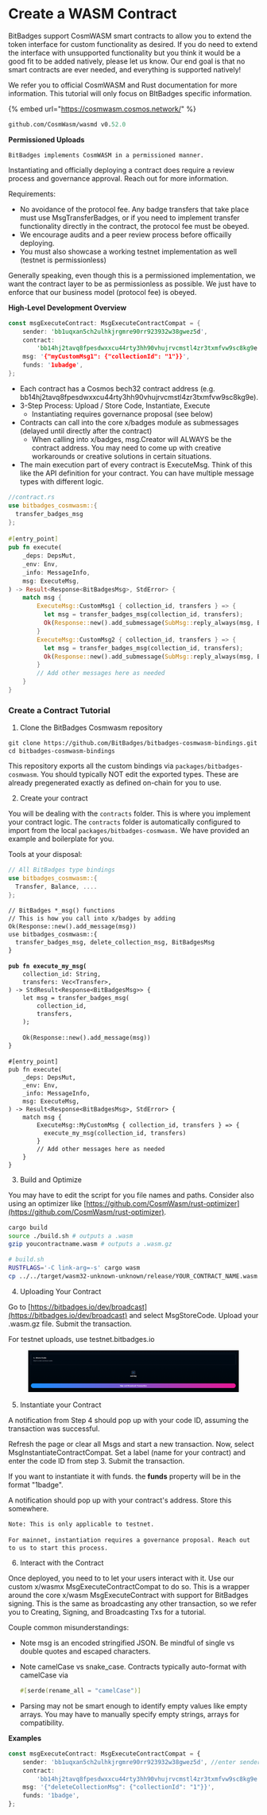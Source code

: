 # Create a WASM Contract

BitBadges support CosmWASM smart contracts to allow you to extend the token interface for custom functionality as desired. If you do need to extend the interface with unsupported functionality but you think it would be a good fit to be added natively, please let us know. Our end goal is that no smart contracts are ever needed, and everything is supported natively!

We refer you to official CosmWASM and Rust documentation for more information. This tutorial will only focus on BItBadges specific information.

{% embed url="https://cosmwasm.cosmos.network/" %}

```go.mod
github.com/CosmWasm/wasmd v0.52.0
```

**Permissioned Uploads**

```
BitBadges implements CosmWASM in a permissioned manner. 
```

Instantiating and officially deploying a contract does require a review process and governance approval. Reach out for more information.

Requirements:

* No avoidance of the protocol fee. Any badge transfers that take place must use MsgTransferBadges, or if you need to implement transfer functionality directly in the contract, the protocol fee must be obeyed.
* We encourage audits and a peer review process before officailly deploying.
* You must also showcase a working testnet implementation as well (testnet is permissionless)

Generally speaking, even though this is a permissioned implementation, we want the contract layer to be as permissionless as possible. We just have to enforce that our business model (protocol fee) is obeyed.

**High-Level Development Overview**

```rust
const msgExecuteContract: MsgExecuteContractCompat = {
    sender: 'bb1uqxan5ch2ulhkjrgmre90rr923932w38gwez5d', 
    contract:
        'bb14hj2tavq8fpesdwxxcu44rty3hh90vhujrvcmstl4zr3txmfvw9sc8kg9e', 
    msg: '{"myCustomMsg1": {"collectionId": "1"}}',
    funds: '1ubadge',
};
```

* Each contract has a Cosmos bech32 contract address (e.g. bb14hj2tavq8fpesdwxxcu44rty3hh90vhujrvcmstl4zr3txmfvw9sc8kg9e).
* 3-Step Process: Upload / Store Code, Instantiate, Execute
  * Instantiating requires governance proposal (see below)
* Contracts can call into the core x/badges module as submessages (delayed until directly after the contract)
  * When calling into x/badges, msg.Creator will ALWAYS be the contract address. You may need to come up with creative workarounds or creative solutions in certain situations.
* The main execution part of every contract is ExecuteMsg. Think of this like the API definition for your contract. You can have multiple message types with different logic.

```rust
//contract.rs
use bitbadges_cosmwasm::{
  transfer_badges_msg
};

#[entry_point]
pub fn execute(
    _deps: DepsMut,
    _env: Env,
    _info: MessageInfo,
    msg: ExecuteMsg,
) -> Result<Response<BitBadgesMsg>, StdError> {
    match msg {
        ExecuteMsg::CustomMsg1 { collection_id, transfers } => {
          let msg = transfer_badges_msg(collection_id, transfers);
          Ok(Response::new().add_submessage(SubMsg::reply_always(msg, BADGES_REPLY_ID)))
        }
        ExecuteMsg::CustomMsg2 { collection_id, transfers } => {
          let msg = transfer_badges_msg(collection_id, transfers);
          Ok(Response::new().add_submessage(SubMsg::reply_always(msg, BADGES_REPLY_ID)))
        }
        // Add other messages here as needed
    }
}
```

### **Create a Contract Tutorial**

1. Clone the BitBadges Cosmwasm repository

```
git clone https://github.com/BitBadges/bitbadges-cosmwasm-bindings.git
cd bitbadges-cosmwasm-bindings
```

This repository exports all the custom bindings via `packages/bitbadges-cosmwasm`. You should typically NOT edit the exported types. These are already pregenerated exactly as defined on-chain for you to use.

2. Create your contract

You will be dealing with the `contracts` folder.  This is where you implement your contract logic. The `contracts` folder is automatically configured to import from the local `packages/bitbadges-cosmwasm.` We have provided an example and boilerplate for you.

Tools at your disposal:

```rust
// All BitBadges type bindings
use bitbadges_cosmwasm::{
  Transfer, Balance, ....
};
```

<pre class="language-rust"><code class="lang-rust">// BitBadges *_msg() functions
// This is how you call into x/badges by adding Ok(Response::new().add_message(msg))
use bitbadges_cosmwasm::{
  transfer_badges_msg, delete_collection_msg, BitBadgesMsg
}
<strong>
</strong><strong>pub fn execute_my_msg(
</strong>    collection_id: String,
    transfers: Vec&#x3C;Transfer>,
) -> StdResult&#x3C;Response&#x3C;BitBadgesMsg>> {
    let msg = transfer_badges_msg(
        collection_id,
        transfers,
    );

    Ok(Response::new().add_message(msg))
}

#[entry_point]
pub fn execute(
    _deps: DepsMut,
    _env: Env,
    _info: MessageInfo,
    msg: ExecuteMsg,
) -> Result&#x3C;Response&#x3C;BitBadgesMsg>, StdError> {
    match msg {
        ExecuteMsg::MyCustomMsg { collection_id, transfers } => {
          execute_my_msg(collection_id, transfers)
        }
        // Add other messages here as needed
    }
}
</code></pre>

3. Build and Optimize

You may have to edit the script for you file names and paths. Consider also using an optimizer like   [https://github.com/CosmWasm/rust-optimizer](https://github.com/CosmWasm/rust-optimizer).

```bash
cargo build
source ./build.sh # outputs a .wasm
gzip youcontractname.wasm # outputs a .wasm.gz
```

```bash
# build.sh
RUSTFLAGS='-C link-arg=-s' cargo wasm
cp ../../target/wasm32-unknown-unknown/release/YOUR_CONTRACT_NAME.wasm .
```

4. Uploading Your Contract

Go to [https://bitbadges.io/dev/broadcast](https://bitbadges.io/dev/broadcast) and select MsgStoreCode. Upload your .wasm.gz file. Submit the transaction. &#x20;

For testnet uploads, use testnet.bitbadges.io

<figure><img src="../../.gitbook/assets/image (2).png" alt=""><figcaption></figcaption></figure>

5. Instantiate your Contract

A notification from Step 4 should pop up with your code ID, assuming the transaction was successful.

Refresh the page or clear all Msgs and start a new transaction. Now, select MsgInstantiateContractCompat. Set a label (name for your contract) and enter the code ID from step 3. Submit the transaction.

If you want to instantiate it with funds. the **funds** property will be in the format "1badge".

A notification should pop up with your contract's address. Store this somewhere.

```
Note: This is only applicable to testnet. 

For mainnet, instantiation requires a governance proposal. Reach out to us to start this process.
```

6. Interact with the Contract

Once deployed, you need to to let your users interact with it. Use our custom x/wasmx MsgExecuteContractCompat to do so. This is a wrapper around the core x/wasm MsgExecuteContract with support for BitBadges signing. This is the same as broadcasting any other transaction, so we refer you to Creating, Signing, and Broadcasting Txs for a tutorial.

Couple common misunderstandings:

* Note msg is an encoded stringified JSON. Be mindful of single vs double quotes and escaped characters.
*   Note camelCase vs snake\_case. Contracts typically auto-format with camelCase via&#x20;

    ```rust
    #[serde(rename_all = "camelCase")]
    ```
* Parsing may not be smart enough to identify empty values like empty arrays. You may have to manually specify empty strings, arrays for compatibility.

**Examples**

```typescript
const msgExecuteContract: MsgExecuteContractCompat = {
    sender: 'bb1uqxan5ch2ulhkjrgmre90rr923932w38gwez5d', //enter sender adress here
    contract:
        'bb14hj2tavq8fpesdwxxcu44rty3hh90vhujrvcmstl4zr3txmfvw9sc8kg9e', //
    msg: '{"deleteCollectionMsg": {"collectionId": "1"}}',
    funds: '1badge',
};
```
